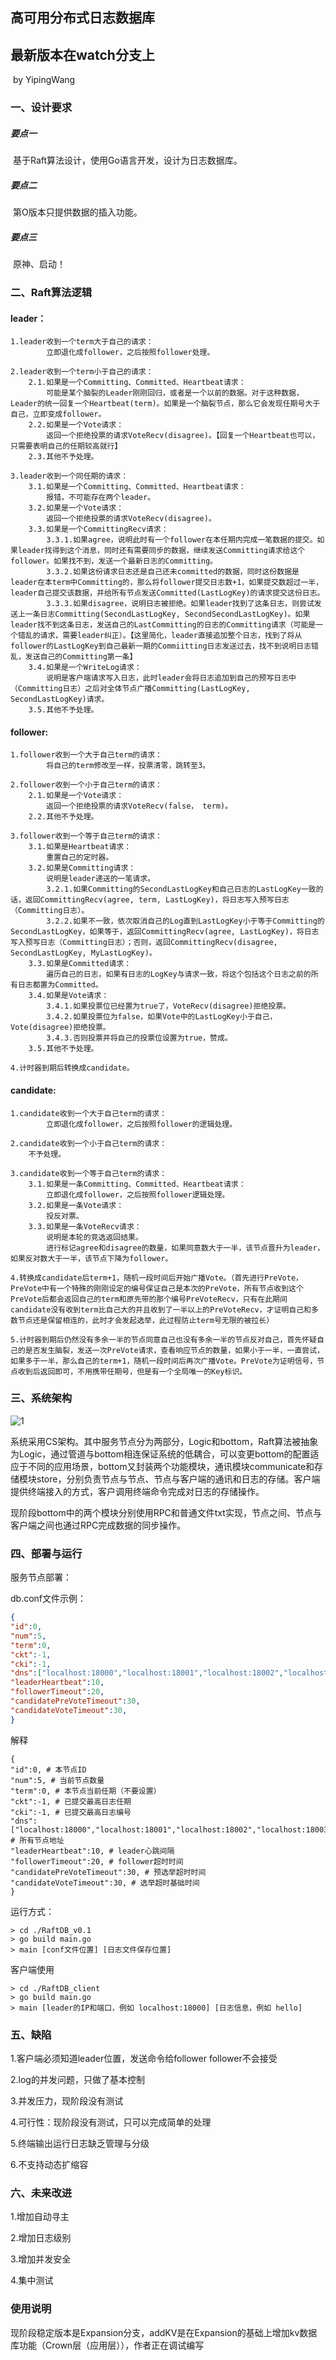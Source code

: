 ## 高可用分布式日志数据库
## 最新版本在watch分支上

​																													by YipingWang

### 一、设计要求

##### 要点一

​	基于Raft算法设计，使用Go语言开发，设计为日志数据库。

##### 要点二

​	第O版本只提供数据的插入功能。

##### 要点三

​	原神、启动！



### 二、Raft算法逻辑

#### leader：

	1.leader收到一个term大于自己的请求：
			立即退化成follower，之后按照follower处理。
	
	2.leader收到一个term小于自己的请求：
		2.1.如果是一个Committing、Committed、Heartbeat请求：
			可能是某个脑裂的Leader刚刚回归，或者是一个以前的数据。对于这种数据，Leader的统一回复一个Heartbeat(term)。如果是一个脑裂节点，那么它会发现任期号大于自己，立即变成follower。
		2.2.如果是一个Vote请求：
			返回一个拒绝投票的请求VoteRecv(disagree)。【回复一个Heartbeat也可以，只需要表明自己的任期较高就行】
		2.3.其他不予处理。
	
	3.leader收到一个同任期的请求：
		3.1.如果是一个Committing、Committed、Heartbeat请求：
			报错，不可能存在两个leader。
		3.2.如果是一个Vote请求：
			返回一个拒绝投票的请求VoteRecv(disagree)。
		3.3.如果是一个CommittingRecv请求：
			3.3.1.如果agree，说明此时有一个follower在本任期内完成一笔数据的提交。如果leader找得到这个消息，同时还有需要同步的数据，继续发送Committing请求给这个follower。如果找不到，发送一个最新日志的Committing。
			3.3.2.如果这份请求日志还是自己还未committed的数据，同时这份数据是leader在本term中Committing的，那么将follower提交日志数+1，如果提交数超过一半，leader自己提交该数据，并给所有节点发送Committed(LastLogKey)的请求提交这份日志。
			3.3.3.如果disagree，说明日志被拒绝。如果leader找到了这条日志，则尝试发送上一条日志Committing(SecondLastLogKey, SecondSecondLastLogKey)。如果leader找不到这条日志，发送自己的LastCommitting的日志的Committing请求（可能是一个错乱的请求，需要leader纠正）。【这里简化，leader直接追加整个日志，找到了将从follower的LastLogKey到自己最新一期的Commiitting日志发送过去，找不到说明日志错乱，发送自己的Committing第一条】
		3.4.如果是一个WriteLog请求：
			说明是客户端请求写入日志，此时leader会将日志追加到自己的预写日志中（Committing日志）之后对全体节点广播Committing(LastLogKey, SecondLastLogKey)请求。
		3.5.其他不予处理。



#### follower:

	1.follower收到一个大于自己term的请求：
			将自己的term修改至一样，投票清零，跳转至3。
	
	2.follower收到一个小于自己term的请求：
		2.1.如果是一个Vote请求：
			返回一个拒绝投票的请求VoteRecv(false， term)。
		2.2.其他不予处理。
	
	3.follower收到一个等于自己term的请求：
		3.1.如果是Heartbeat请求：
			重置自己的定时器。
		3.2.如果是Committing请求：
			说明是leader递送的一笔请求。
			3.2.1.如果Committing的SecondLastLogKey和自己日志的LastLogKey一致的话，返回CommittingRecv(agree, term, LastLogKey)，将日志写入预写日志（Committing日志）。
			3.2.2.如果不一致，依次取消自己的Log直到LastLogKey小于等于Committing的SecondLastLogKey，如果等于，返回CommittingRecv(agree, LastLogKey)，将日志写入预写日志（Committing日志）；否则，返回CommittingRecv(disagree, SecondLastLogKey, MyLastLogKey)。
		3.3.如果是Committed请求：
			遍历自己的日志，如果有日志的LogKey与请求一致，将这个包括这个日志之前的所有日志都置为Committed。
		3.4.如果是Vote请求：
			3.4.1.如果投票位已经置为true了，VoteRecv(disagree)拒绝投票。
			3.4.2.如果投票位为false，如果Vote中的LastLogKey小于自己，Vote(disagree)拒绝投票。
			3.4.3.否则投票并将自己的投票位设置为true，赞成。
		3.5.其他不予处理。
	
	4.计时器到期后转换成candidate。



#### candidate:	

	1.candidate收到一个大于自己term的请求：
			立即退化成follower，之后按照follower的逻辑处理。
			
	2.candidate收到一个小于自己term的请求：
		不予处理。
	
	3.candidate收到一个等于自己term的请求：
		3.1.如果是一条Committing、Committed、Heartbeat请求：
			立即退化成follower，之后按照follower逻辑处理。
		3.2.如果是一条Vote请求：
			投反对票。
		3.3.如果是一条VoteRecv请求：
			说明是本轮的竞选返回结果。
			进行标记agree和disagree的数量，如果同意数大于一半，该节点晋升为leader，如果反对数大于一半，该节点下降为follower。
	
	4.转换成candidate后term+1，随机一段时间后开始广播Vote。（首先进行PreVote，PreVote中有一个特殊的刚刚设定的编号保证自己是本次的PreVote，所有节点收到这个PreVote后都会返回自己的term和原先带的那个编号PreVoteRecv，只有在此期间candidate没有收到term比自己大的并且收到了一半以上的PreVoteRecv，才证明自己和多数节点还是保留相连的，此时才会发起选举，此过程防止term号无限的被拉长）
	
	5.计时器到期后仍然没有多余一半的节点同意自己也没有多余一半的节点反对自己，首先怀疑自己的是否发生脑裂，发送一次PreVote请求，查看响应节点的数量，如果小于一半，一直尝试，如果多于一半，那么自己的term+1，随机一段时间后再次广播Vote。PreVote为证明信号，节点收到后返回即可，不用携带任期号，但是有一个全局唯一的Key标识。





### 三、系统架构



![1](README.assets/1.png)

​	系统采用CS架构。其中服务节点分为两部分，Logic和bottom，Raft算法被抽象为Logic，通过管道与bottom相连保证系统的低耦合，可以变更bottom的配置适应于不同的应用场景，bottom又封装两个功能模块，通讯模块communicate和存储模块store，分别负责节点与节点、节点与客户端的通讯和日志的存储。客户端提供终端接入的方式，客户调用终端命令完成对日志的存储操作。

​	现阶段bottom中的两个模块分别使用RPC和普通文件txt实现，节点之间、节点与客户端之间也通过RPC完成数据的同步操作。



### 四、部署与运行



服务节点部署：

db.conf文件示例：

```json
{
"id":0,
"num":5,
"term":0,
"ckt":-1,
"cki":-1,
"dns":["localhost:18000","localhost:18001","localhost:18002","localhost:18003","localhost:18004"],
"leaderHeartbeat":10,
"followerTimeout":20,
"candidatePreVoteTimeout":30,
"candidateVoteTimeout":30,
}
```
解释
```
{
"id":0, # 本节点ID
"num":5, # 当前节点数量
"term":0, # 本节点当前任期（不要设置）
"ckt":-1, # 已提交最高日志任期
"cki":-1, # 已提交最高日志编号
"dns":["localhost:18000","localhost:18001","localhost:18002","localhost:18003","localhost:18004"], # 所有节点地址
"leaderHeartbeat":10, # leader心跳间隔
"followerTimeout":20, # follower超时时间
"candidatePreVoteTimeout":30, # 预选举超时时间
"candidateVoteTimeout":30, # 选举超时基础时间
}
```



运行方式：

```
> cd ./RaftDB_v0.1
> go build main.go
> main [conf文件位置] [日志文件保存位置]
```



客户端使用

```
> cd ./RaftDB_client
> go build main.go
> main [leader的IP和端口，例如 localhost:18000] [日志信息，例如 hello]
```



### 五、缺陷



1.客户端必须知道leader位置，发送命令给follower follower不会接受

2.log的并发问题，只做了基本控制

3.并发压力，现阶段没有测试

4.可行性：现阶段没有测试，只可以完成简单的处理

5.终端输出运行日志缺乏管理与分级

6.不支持动态扩缩容



### 六、未来改进



1.增加自动寻主

2.增加日志级别

3.增加并发安全

4.集中测试

### 使用说明
现阶段稳定版本是Expansion分支，addKV是在Expansion的基础上增加kv数据库功能（Crown层（应用层）），作者正在调试编写

​	
